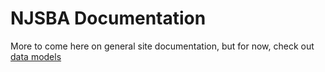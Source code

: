 # NJSBA Documentation

More to come here on general site documentation, but for now, check out [data models](data-models/index.md)